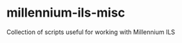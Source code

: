 millennium-ils-misc
===================

Collection of scripts useful for working with Millennium ILS